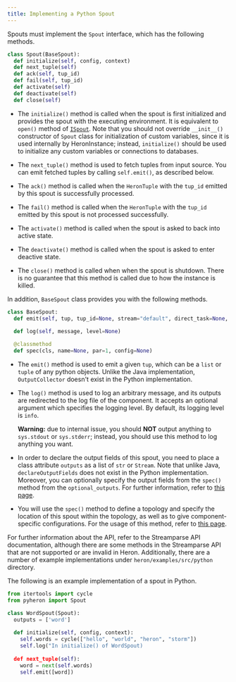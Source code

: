 ```yaml
---
title: Implementing a Python Spout
---
```


Spouts must implement the `Spout` interface, which has the following methods.

```python
class Spout(BaseSpout):
  def initialize(self, config, context)
  def next_tuple(self)
  def ack(self, tup_id)
  def fail(self, tup_id)
  def activate(self)
  def deactivate(self)
  def close(self)
```

* The `initialize()` method is called when the spout is first initialized
and provides the spout with the executing environment. It is equivalent to
`open()` method of [`ISpout`](/api/com/twitter/heron/api/spout/ISpout.html).
Note that you should not override `__init__()` constructor of `Spout` class
for initialization of custom variables, since it is used internally by HeronInstance; instead,
`initialize()` should be used to initialize any custom variables or connections to databases.

* The `next_tuple()` method is used to fetch tuples from input source. You can
emit fetched tuples by calling `self.emit()`, as described below.

* The `ack()` method is called when the `HeronTuple` with the `tup_id` emitted
by this spout is successfully processed.

* The `fail()` method is called when the `HeronTuple` with the `tup_id` emitted 
by this spout is not processed successfully.

* The `activate()` method is called when the spout is asked to back into
active state.

* The `deactivate()` method is called when the spout is asked to enter deactive
state.

* The `close()` method is called when when the spout is shutdown. There is no
guarantee that this method is called due to how the instance is killed.

In addition, `BaseSpout` class provides you with the following methods.

```python
class BaseSpout:
  def emit(self, tup, tup_id=None, stream="default", direct_task=None, need_task_ids=False)
 
  def log(self, message, level=None)

  @classmethod
  def spec(cls, name=None, par=1, config=None)
```

* The `emit()` method is used to emit a given `tup`, which can be a `list` or `tuple` of 
any python objects. Unlike the Java implementation, `OutputCollector`
doesn't exist in the Python implementation.

* The `log()` method is used to log an arbitrary message, and its outputs are redirected
  to the log file of the component. It accepts an optional argument
  which specifies the logging level. By default, its logging level is `info`. 

    **Warning:** due to internal issue, you should **NOT** output anything to
    `sys.stdout` or `sys.stderr`; instead, you should use this method to log anything you want. 

* In order to declare the output fields of this spout, you need to place
a class attribute `outputs` as a list of `str` or `Stream`. Note that unlike Java,
`declareOutputFields` does not exist in the Python implementation. Moreover, you can
optionally specify the output fields from the `spec()` method from the `optional_outputs`.
For further information, refer to [this page](../topologies).

* You will use the `spec()` method to define a topology and specify the location
of this spout within the topology, as well as to give component-specific configurations.
For the usage of this method, refer to [this page](../topologies).

For further information about the API, refer to the Streamparse API documentation,
although there are some methods in the Streamparse API that are not supported or are
invalid in Heron. Additionally, there are a number of example implementations 
under `heron/examples/src/python` directory.

The following is an example implementation of a spout in Python.

```python
from itertools import cycle
from pyheron import Spout

class WordSpout(Spout):
  outputs = ['word']
  
  def initialize(self, config, context):
    self.words = cycle(["hello", "world", "heron", "storm"])
    self.log("In initialize() of WordSpout)
  
  def next_tuple(self):
    word = next(self.words)
    self.emit([word])
```